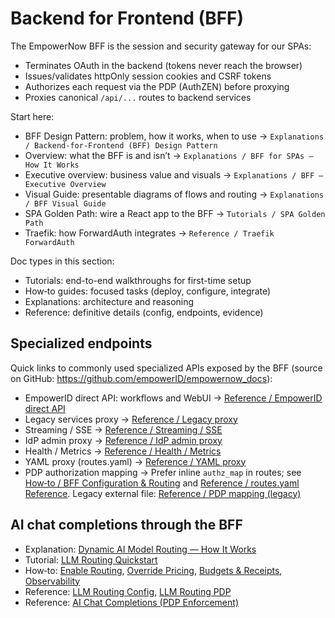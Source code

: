 ﻿# Backend for Frontend (BFF)

The EmpowerNow BFF is the session and security gateway for our SPAs:

- Terminates OAuth in the backend (tokens never reach the browser)
- Issues/validates httpOnly session cookies and CSRF tokens
- Authorizes each request via the PDP (AuthZEN) before proxying
- Proxies canonical `/api/...` routes to backend services

Start here:

- BFF Design Pattern: problem, how it works, when to use → `Explanations / Backend‑for‑Frontend (BFF) Design Pattern`
- Overview: what the BFF is and isn’t → `Explanations / BFF for SPAs — How It Works`
- Executive overview: business value and visuals → `Explanations / BFF — Executive Overview`
- Visual Guide: presentable diagrams of flows and routing → `Explanations / BFF Visual Guide`
- SPA Golden Path: wire a React app to the BFF → `Tutorials / SPA Golden Path`
- Traefik: how ForwardAuth integrates → `Reference / Traefik ForwardAuth`

Doc types in this section:

- Tutorials: end-to-end walkthroughs for first-time setup
- How‑to guides: focused tasks (deploy, configure, integrate)
- Explanations: architecture and reasoning
- Reference: definitive details (config, endpoints, evidence)

## Specialized endpoints

Quick links to commonly used specialized APIs exposed by the BFF (source on GitHub: https://github.com/empowerID/empowernow_docs):

- EmpowerID direct API: workflows and WebUI → [Reference / EmpowerID direct API](/docs/services/bff/reference/empowerid-direct)
- Legacy services proxy → [Reference / Legacy proxy](/docs/services/bff/reference/legacy-proxy)
- Streaming / SSE → [Reference / Streaming / SSE](/docs/services/bff/reference/streaming)
- IdP admin proxy → [Reference / IdP admin proxy](/docs/services/bff/reference/idp-admin-proxy)
- Health / Metrics → [Reference / Health / Metrics](/docs/services/bff/reference/health-metrics)
- YAML proxy (routes.yaml) → [Reference / YAML proxy](/docs/services/bff/reference/proxy-yaml-reference)
- PDP authorization mapping → Prefer inline `authz_map` in routes; see [How‑to / BFF Configuration & Routing](/docs/services/bff/how-to/bff-config-routing) and [Reference / routes.yaml Reference](/docs/services/bff/reference/routes-reference). Legacy external file: [Reference / PDP mapping (legacy)](/docs/services/bff/reference/pdp-mapping)

## AI chat completions through the BFF

- Explanation: [Dynamic AI Model Routing — How It Works](/docs/services/bff/explanation/llm-dynamic-model-routing)
- Tutorial: [LLM Routing Quickstart](/docs/services/bff/tutorials/llm-routing-quickstart)
- How‑to: [Enable Routing](/docs/services/bff/how-to/llm-routing-enable), [Override Pricing](/docs/services/bff/how-to/llm-routing-pricing), [Budgets & Receipts](/docs/services/bff/how-to/llm-routing-budgets), [Observability](/docs/services/bff/how-to/llm-routing-observability)
- Reference: [LLM Routing Config](/docs/services/bff/reference/llm-routing-config), [LLM Routing PDP](/docs/services/bff/reference/llm-routing-pdp)
- Reference: [AI Chat Completions (PDP Enforcement)](/docs/services/bff/reference/bff-llm-pdp-enforcement)

